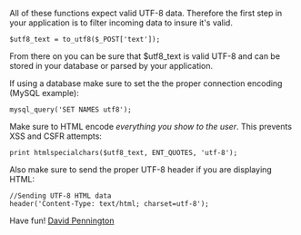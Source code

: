 All of these functions expect valid UTF-8 data. Therefore the first step in your application is to filter incoming data to insure it's valid.

    $utf8_text = to_utf8($_POST['text']);

From there on you can be sure that $utf8_text is valid UTF-8 and can be stored in your database or parsed by your application. 

If using a database make sure to set the the proper connection encoding (MySQL example):

    mysql_query('SET NAMES utf8');

Make sure to HTML encode *everything you show to the user*. This prevents XSS and CSFR attempts:

    print htmlspecialchars($utf8_text, ENT_QUOTES, 'utf-8');

Also make sure to send the proper UTF-8 header if you are displaying HTML:

    //Sending UTF-8 HTML data
    header('Content-Type: text/html; charset=utf-8');

Have fun!
[David Pennington](http://xeoncross.com)
